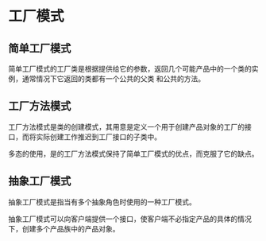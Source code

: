 # 工厂模式
## 简单工厂模式
简单工厂模式的工厂类是根据提供给它的参数，返回几个可能产品中的一个类的实例，通常情况下它返回的类都有一个公共的父类
和公共的方法。

## 工厂方法模式
工厂方法模式是类的创建模式，其用意是定义一个用于创建产品对象的工厂的接口，而将实际创建工作推迟到工厂接口的子类中。

多态的使用，是的工厂方法模式保持了简单工厂模式的优点，而克服了它的缺点。

## 抽象工厂模式
抽象工厂模式是指当有多个抽象角色时使用的一种工厂模式。

抽象工厂模式可以向客户端提供一个接口，使客户端不必指定产品的具体的情况下，创建多个产品族中的产品对象。